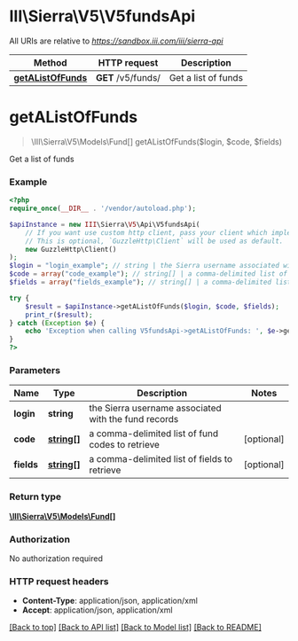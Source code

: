 # III\Sierra\V5\V5fundsApi

All URIs are relative to *https://sandbox.iii.com/iii/sierra-api*

Method | HTTP request | Description
------------- | ------------- | -------------
[**getAListOfFunds**](V5fundsApi.md#getAListOfFunds) | **GET** /v5/funds/ | Get a list of funds


# **getAListOfFunds**
> \III\Sierra\V5\Models\Fund[] getAListOfFunds($login, $code, $fields)

Get a list of funds



### Example
```php
<?php
require_once(__DIR__ . '/vendor/autoload.php');

$apiInstance = new III\Sierra\V5\Api\V5fundsApi(
    // If you want use custom http client, pass your client which implements `GuzzleHttp\ClientInterface`.
    // This is optional, `GuzzleHttp\Client` will be used as default.
    new GuzzleHttp\Client()
);
$login = "login_example"; // string | the Sierra username associated with the fund records
$code = array("code_example"); // string[] | a comma-delimited list of fund codes to retrieve
$fields = array("fields_example"); // string[] | a comma-delimited list of fields to retrieve

try {
    $result = $apiInstance->getAListOfFunds($login, $code, $fields);
    print_r($result);
} catch (Exception $e) {
    echo 'Exception when calling V5fundsApi->getAListOfFunds: ', $e->getMessage(), PHP_EOL;
}
?>
```

### Parameters

Name | Type | Description  | Notes
------------- | ------------- | ------------- | -------------
 **login** | **string**| the Sierra username associated with the fund records |
 **code** | [**string[]**](../Model/string.md)| a comma-delimited list of fund codes to retrieve | [optional]
 **fields** | [**string[]**](../Model/string.md)| a comma-delimited list of fields to retrieve | [optional]

### Return type

[**\III\Sierra\V5\Models\Fund[]**](../Model/Fund.md)

### Authorization

No authorization required

### HTTP request headers

 - **Content-Type**: application/json, application/xml
 - **Accept**: application/json, application/xml

[[Back to top]](#) [[Back to API list]](../../README.md#documentation-for-api-endpoints) [[Back to Model list]](../../README.md#documentation-for-models) [[Back to README]](../../README.md)

